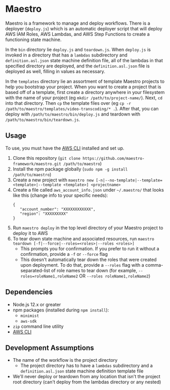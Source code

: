 # Maestro

Maestro is a framework to manage and deploy workflows. There is a deployer (`deploy.js`) which is an automatic deployer script
that will deploy AWS IAM Roles, AWS Lambdas, and AWS Step Functions to create a functioning state machine.

In the `bin` directory lie `deploy.js` and `teardown.js`. When `deploy.js` is invoked in a directory that has a `lambdas` subdirectory and `definition.asl.json` state machine definition file, all of the lambdas in that specified directory are deployed, and the `definition.asl.json` file is deployed as well, filling in values as necessary.

In the `templates` directory lie an assortment of template Maestro projects to help you bootstrap your project. When you want to create a project that is based off of a template, first create a directory anywhere in your filesystem with the name of your project (eg `mkdir /path/to/project-name/`). Next, `cd` into that directory. Then `cp` the template files over (eg `cp -r /path/to/maestro/templates/video-transcoding/* .`). After that, you can deploy with `/path/to/maestro/bin/deploy.js` and teardown with `/path/to/maestro/bin/teardown.js`.

## Usage

To use, you must have the [AWS CLI][aws-cli] installed and set up.

1. Clone this repository (`git clone https://github.com/maestro-framework/maestro.git /path/to/maestro`)
2. Install the npm package globally (`sudo npm -g install /path/to/maestro`)
3. Create a new project with `maestro new [-n|--no-template|--template=<template>|--template <template>] <projectname>`
6. Create a file called `aws_account_info.json` under `~/.maestro/` that looks like this (change info to your specific needs):
   ```
   {
      "account_number": "XXXXXXXXXXXX",
      "region": "XXXXXXXXX"
   }
   ```
7. Run `maestro deploy` in the top level directory of your Maestro project to deploy it to AWS
8. To tear down state machine and associated resources, run `maestro teardown [-f|--force|--roles=<roles>|--roles <roles>]`
   - This prompts you for confirmation. If you prefer to run it without a confirmation, provide a `-f` or `--force` flag
   - This doesn't automatically tear down the roles that were created upon deployment. To do that, provide a `--roles` flag with a comma-separated-list of role names to tear down (for example, `--roles=roleName1,roleName2` OR `--roles roleName1,roleName2`)

## Dependencies

- Node.js 12.x or greater
- npm packages (installed during `npm install`):
  - `minimist`
  - `aws-sdk`
- `zip` command line utility
- [AWS CLI][aws-cli]

## Development Assumptions

- The name of the workflow is the project directory
  - The project directory has to have a `lambdas` subdirectory and a `definition.asl.json` state machine definition template file
- We'll never deploy or teardown from any location that isn't the project root directory (can't deploy from the lambdas directory or any nested)

[aws-cli]: https://aws.amazon.com/cli/

